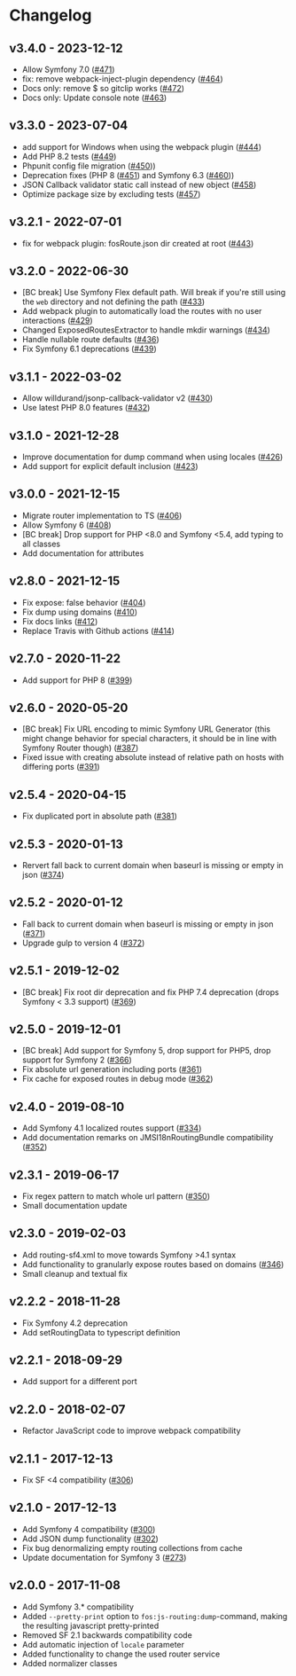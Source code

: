 # Changelog

## v3.4.0 - 2023-12-12
- Allow Symfony 7.0 ([#471](https://github.com/FriendsOfSymfony/FOSJsRoutingBundle/pull/471))
- fix: remove webpack-inject-plugin dependency ([#464](https://github.com/FriendsOfSymfony/FOSJsRoutingBundle/pull/464))
- Docs only: remove $ so gitclip works ([#472](https://github.com/FriendsOfSymfony/FOSJsRoutingBundle/pull/472))
- Docs only: Update console note ([#463](https://github.com/FriendsOfSymfony/FOSJsRoutingBundle/pull/463))

## v3.3.0 - 2023-07-04
- add support for Windows when using the webpack plugin ([#444](https://github.com/FriendsOfSymfony/FOSJsRoutingBundle/pull/444))
- Add PHP 8.2 tests ([#449](https://github.com/FriendsOfSymfony/FOSJsRoutingBundle/pull/449))
- Phpunit config file migration ([#450](https://github.com/FriendsOfSymfony/FOSJsRoutingBundle/pull/450)))
- Deprecation fixes (PHP 8 ([#451](https://github.com/FriendsOfSymfony/FOSJsRoutingBundle/pull/451)) and Symfony 6.3 ([#460](https://github.com/FriendsOfSymfony/FOSJsRoutingBundle/pull/460)))
- JSON Callback validator static call instead of new object ([#458](https://github.com/FriendsOfSymfony/FOSJsRoutingBundle/pull/458))
- Optimize package size by excluding tests ([#457](https://github.com/FriendsOfSymfony/FOSJsRoutingBundle/pull/457))

## v3.2.1 - 2022-07-01
- fix for webpack plugin: fosRoute.json dir created at root ([#443](https://github.com/FriendsOfSymfony/FOSJsRoutingBundle/pull/443))

## v3.2.0 - 2022-06-30
- [BC break] Use Symfony Flex default path. Will break if you're still using the `web` directory and not defining the path ([#433](https://github.com/FriendsOfSymfony/FOSJsRoutingBundle/pull/433))
- Add webpack plugin to automatically load the routes with no user interactions ([#429](https://github.com/FriendsOfSymfony/FOSJsRoutingBundle/pull/429))
- Changed ExposedRoutesExtractor to handle mkdir warnings ([#434](https://github.com/FriendsOfSymfony/FOSJsRoutingBundle/pull/434))
- Handle nullable route defaults ([#436](https://github.com/FriendsOfSymfony/FOSJsRoutingBundle/pull/436))
- Fix Symfony 6.1 deprecations ([#439](https://github.com/FriendsOfSymfony/FOSJsRoutingBundle/pull/439))

## v3.1.1 - 2022-03-02
- Allow willdurand/jsonp-callback-validator v2 ([#430](https://github.com/FriendsOfSymfony/FOSJsRoutingBundle/issues/430))
- Use latest PHP 8.0 features ([#432](https://github.com/FriendsOfSymfony/FOSJsRoutingBundle/issues/432))

## v3.1.0 - 2021-12-28
- Improve documentation for dump command when using locales ([#426](https://github.com/FriendsOfSymfony/FOSJsRoutingBundle/pull/426))
- Add support for explicit default inclusion ([#423](https://github.com/FriendsOfSymfony/FOSJsRoutingBundle/issues/423))

## v3.0.0 - 2021-12-15
- Migrate router implementation to TS ([#406](https://github.com/FriendsOfSymfony/FOSJsRoutingBundle/pull/406))
- Allow Symfony 6 ([#408](https://github.com/FriendsOfSymfony/FOSJsRoutingBundle/pull/408))
- [BC break] Drop support for PHP <8.0 and Symfony <5.4, add typing to all classes
- Add documentation for attributes

## v2.8.0 - 2021-12-15
- Fix expose: false behavior ([#404](https://github.com/FriendsOfSymfony/FOSJsRoutingBundle/pull/404))
- Fix dump using domains ([#410](https://github.com/FriendsOfSymfony/FOSJsRoutingBundle/pull/410))
- Fix docs links ([#412](https://github.com/FriendsOfSymfony/FOSJsRoutingBundle/pull/412))
- Replace Travis with Github actions ([#414](https://github.com/FriendsOfSymfony/FOSJsRoutingBundle/pull/414))

## v2.7.0 - 2020-11-22
- Add support for PHP 8 ([#399](https://github.com/FriendsOfSymfony/FOSJsRoutingBundle/pull/399))

## v2.6.0 - 2020-05-20
- [BC break] Fix URL encoding to mimic Symfony URL Generator (this might change behavior for special characters, it should be in line with Symfony Router though) ([#387](https://github.com/FriendsOfSymfony/FOSJsRoutingBundle/pull/387))
- Fixed issue with creating absolute instead of relative path on hosts with differing ports ([#391](https://github.com/FriendsOfSymfony/FOSJsRoutingBundle/pull/391))

## v2.5.4 - 2020-04-15
- Fix duplicated port in absolute path ([#381](https://github.com/FriendsOfSymfony/FOSJsRoutingBundle/pull/381))

## v2.5.3 - 2020-01-13
- Rervert fall back to current domain when baseurl is missing or empty in json ([#374](https://github.com/FriendsOfSymfony/FOSJsRoutingBundle/pull/374))

## v2.5.2 - 2020-01-12
- Fall back to current domain when baseurl is missing or empty in json ([#371](https://github.com/FriendsOfSymfony/FOSJsRoutingBundle/pull/371))
- Upgrade gulp to version 4 ([#372](https://github.com/FriendsOfSymfony/FOSJsRoutingBundle/pull/372))

## v2.5.1 - 2019-12-02
- [BC break] Fix root dir deprecation and fix PHP 7.4 deprecation (drops Symfony < 3.3 support) ([#369](https://github.com/FriendsOfSymfony/FOSJsRoutingBundle/pull/369))

## v2.5.0 - 2019-12-01
- [BC break] Add support for Symfony 5, drop support for PHP5, drop support for Symfony 2 ([#366](https://github.com/FriendsOfSymfony/FOSJsRoutingBundle/pull/366))
- Fix absolute url generation including ports ([#361](https://github.com/FriendsOfSymfony/FOSJsRoutingBundle/pull/361))
- Fix cache for exposed routes in debug mode ([#362](https://github.com/FriendsOfSymfony/FOSJsRoutingBundle/pull/362))

## v2.4.0 - 2019-08-10
- Add Symfony 4.1 localized routes support ([#334](https://github.com/FriendsOfSymfony/FOSJsRoutingBundle/pull/334))
- Add documentation remarks on JMSI18nRoutingBundle compatibility ([#352](https://github.com/FriendsOfSymfony/FOSJsRoutingBundle/pull/352))

## v2.3.1 - 2019-06-17
- Fix regex pattern to match whole url pattern ([#350](https://github.com/FriendsOfSymfony/FOSJsRoutingBundle/pull/350))
- Small documentation update

## v2.3.0 - 2019-02-03
- Add routing-sf4.xml to move towards Symfony >4.1 syntax
- Add functionality to granularly expose routes based on domains ([#346](https://github.com/FriendsOfSymfony/FOSJsRoutingBundle/issues/346))
- Small cleanup and textual fix

## v2.2.2 - 2018-11-28
- Fix Symfony 4.2 deprecation
- Add setRoutingData to typescript definition

## v2.2.1 - 2018-09-29
- Add support for a different port

## v2.2.0 - 2018-02-07
- Refactor JavaScript code to improve webpack compatibility

## v2.1.1 - 2017-12-13
- Fix SF <4 compatibility ([#306](https://github.com/FriendsOfSymfony/FOSJsRoutingBundle/issues/306))

## v2.1.0 - 2017-12-13
- Add Symfony 4 compatibility ([#300](https://github.com/FriendsOfSymfony/FOSJsRoutingBundle/pull/300))
- Add JSON dump functionality ([#302](https://github.com/FriendsOfSymfony/FOSJsRoutingBundle/pull/302))
- Fix bug denormalizing empty routing collections from cache
- Update documentation for Symfony 3 ([#273](https://github.com/FriendsOfSymfony/FOSJsRoutingBundle/pull/273))

## v2.0.0 - 2017-11-08
- Add Symfony 3.* compatibility
- Added `--pretty-print` option to `fos:js-routing:dump`-command, making the resulting javascript pretty-printed
- Removed SF 2.1 backwards compatibility code
- Add automatic injection of `locale` parameter
- Added functionality to change the used router service
- Added normalizer classes
